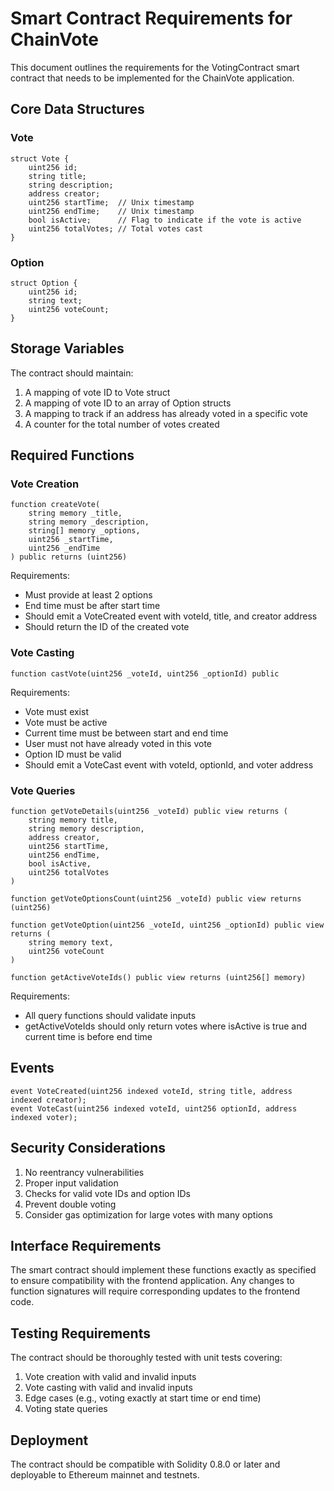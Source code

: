 
# Smart Contract Requirements for ChainVote

This document outlines the requirements for the VotingContract smart contract that needs to be implemented for the ChainVote application.

## Core Data Structures

### Vote
```solidity
struct Vote {
    uint256 id;
    string title;
    string description;
    address creator;
    uint256 startTime;  // Unix timestamp
    uint256 endTime;    // Unix timestamp
    bool isActive;      // Flag to indicate if the vote is active
    uint256 totalVotes; // Total votes cast
}
```

### Option
```solidity
struct Option {
    uint256 id;
    string text;
    uint256 voteCount;
}
```

## Storage Variables

The contract should maintain:

1. A mapping of vote ID to Vote struct
2. A mapping of vote ID to an array of Option structs
3. A mapping to track if an address has already voted in a specific vote
4. A counter for the total number of votes created

## Required Functions

### Vote Creation

```solidity
function createVote(
    string memory _title,
    string memory _description,
    string[] memory _options,
    uint256 _startTime,
    uint256 _endTime
) public returns (uint256)
```

Requirements:
- Must provide at least 2 options
- End time must be after start time
- Should emit a VoteCreated event with voteId, title, and creator address
- Should return the ID of the created vote

### Vote Casting

```solidity
function castVote(uint256 _voteId, uint256 _optionId) public
```

Requirements:
- Vote must exist
- Vote must be active
- Current time must be between start and end time
- User must not have already voted in this vote
- Option ID must be valid
- Should emit a VoteCast event with voteId, optionId, and voter address

### Vote Queries

```solidity
function getVoteDetails(uint256 _voteId) public view returns (
    string memory title,
    string memory description,
    address creator,
    uint256 startTime,
    uint256 endTime,
    bool isActive,
    uint256 totalVotes
)
```

```solidity
function getVoteOptionsCount(uint256 _voteId) public view returns (uint256)
```

```solidity
function getVoteOption(uint256 _voteId, uint256 _optionId) public view returns (
    string memory text,
    uint256 voteCount
)
```

```solidity
function getActiveVoteIds() public view returns (uint256[] memory)
```

Requirements:
- All query functions should validate inputs
- getActiveVoteIds should only return votes where isActive is true and current time is before end time

## Events

```solidity
event VoteCreated(uint256 indexed voteId, string title, address indexed creator);
event VoteCast(uint256 indexed voteId, uint256 optionId, address indexed voter);
```

## Security Considerations

1. No reentrancy vulnerabilities
2. Proper input validation
3. Checks for valid vote IDs and option IDs
4. Prevent double voting
5. Consider gas optimization for large votes with many options

## Interface Requirements

The smart contract should implement these functions exactly as specified to ensure compatibility with the frontend application. Any changes to function signatures will require corresponding updates to the frontend code.

## Testing Requirements

The contract should be thoroughly tested with unit tests covering:
1. Vote creation with valid and invalid inputs
2. Vote casting with valid and invalid inputs
3. Edge cases (e.g., voting exactly at start time or end time)
4. Voting state queries

## Deployment

The contract should be compatible with Solidity 0.8.0 or later and deployable to Ethereum mainnet and testnets.
